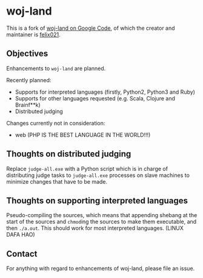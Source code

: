 woj-land
========

This is a fork of [woj-land on Google Code](https://code.google.com/p/woj-land ),
of which the creator and maintainer is [felix021](http://www.felix021.com/blog/ ).

Objectives
----
Enhancements to `woj-land` are planned.

Recently planned:
* Supports for interpreted languages (firstly, Python2, Python3 and Ruby)
* Supports for other languages requested (e.g. Scala, Clojure and Brainf**k)
* Distributed judging

Changes currently not in consideration:
* web (PHP IS THE BEST LANGUAGE IN THE WORLD!!!)


Thoughts on distributed judging
----
Replace `judge-all.exe` with a Python script which is in charge of distributing
judge tasks to `judge-all.exe` processes on slave machines to minimize changes
that have to be made.

Thoughts on supporting interpreted languages
----
Pseudo-compiling the sources, which means that appending shebang at the start
of the sources and `chmod`ing the sources to make them executable, and then
`./a.out`. This should work for most interpreted languages. (LINUX DAFA HAO)

Contact
----
For anything with regard to enhancements of woj-land, please file an issue.

